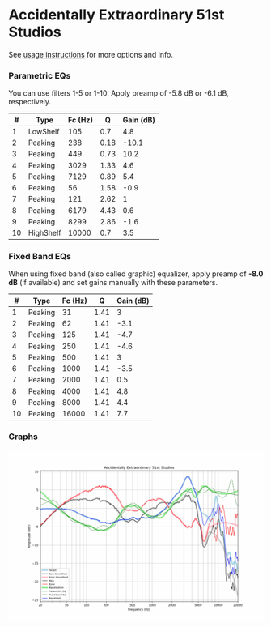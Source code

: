 # Accidentally Extraordinary 51st Studios
See [usage instructions](https://github.com/jaakkopasanen/AutoEq#usage) for more options and info.

### Parametric EQs
You can use filters 1-5 or 1-10. Apply preamp of -5.8 dB or -6.1 dB, respectively.

|   # | Type      |   Fc (Hz) |    Q |   Gain (dB) |
|-----|-----------|-----------|------|-------------|
|   1 | LowShelf  |       105 | 0.7  |         4.8 |
|   2 | Peaking   |       238 | 0.18 |       -10.1 |
|   3 | Peaking   |       449 | 0.73 |        10.2 |
|   4 | Peaking   |      3029 | 1.33 |         4.6 |
|   5 | Peaking   |      7129 | 0.89 |         5.4 |
|   6 | Peaking   |        56 | 1.58 |        -0.9 |
|   7 | Peaking   |       121 | 2.62 |         1   |
|   8 | Peaking   |      6179 | 4.43 |         0.6 |
|   9 | Peaking   |      8299 | 2.86 |        -1.6 |
|  10 | HighShelf |     10000 | 0.7  |         3.5 |

### Fixed Band EQs
When using fixed band (also called graphic) equalizer, apply preamp of **-8.0 dB** (if available) and set gains manually with these parameters.

|   # | Type    |   Fc (Hz) |    Q |   Gain (dB) |
|-----|---------|-----------|------|-------------|
|   1 | Peaking |        31 | 1.41 |         3   |
|   2 | Peaking |        62 | 1.41 |        -3.1 |
|   3 | Peaking |       125 | 1.41 |        -4.7 |
|   4 | Peaking |       250 | 1.41 |        -4.6 |
|   5 | Peaking |       500 | 1.41 |         3   |
|   6 | Peaking |      1000 | 1.41 |        -3.5 |
|   7 | Peaking |      2000 | 1.41 |         0.5 |
|   8 | Peaking |      4000 | 1.41 |         4.8 |
|   9 | Peaking |      8000 | 1.41 |         4.4 |
|  10 | Peaking |     16000 | 1.41 |         7.7 |

### Graphs
![](./Accidentally%20Extraordinary%2051st%20Studios.png)
